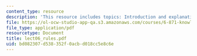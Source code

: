 ```yaml
---
content_type: resource
description: 'This resource includes topics: Introduction and explanation to MYCIN.'
file: https://ol-ocw-studio-app-qa.s3.amazonaws.com/courses/6-871-knowledge-based-applications-systems-spring-2005/bd082307d538352f0acbd018cc5e8c6e_lect06_rules.pdf
file_type: application/pdf
resourcetype: Document
title: lect06_rules.pdf
uid: bd082307-d538-352f-0acb-d018cc5e8c6e
---
```

